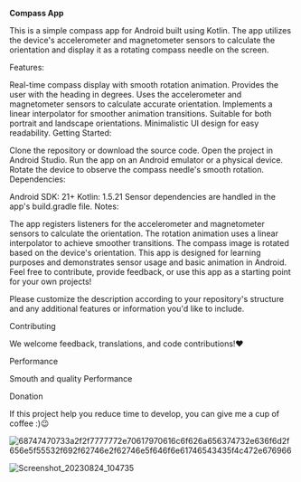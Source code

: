 <b> Compass App</b>

This is a simple compass app for Android built using Kotlin. The app utilizes the device's accelerometer and magnetometer sensors to calculate the orientation and display it as a rotating compass needle on the screen.

Features:

Real-time compass display with smooth rotation animation.
Provides the user with the heading in degrees.
Uses the accelerometer and magnetometer sensors to calculate accurate orientation.
Implements a linear interpolator for smoother animation transitions.
Suitable for both portrait and landscape orientations.
Minimalistic UI design for easy readability.
Getting Started:

Clone the repository or download the source code.
Open the project in Android Studio.
Run the app on an Android emulator or a physical device.
Rotate the device to observe the compass needle's smooth rotation.
Dependencies:

Android SDK: 21+
Kotlin: 1.5.21
Sensor dependencies are handled in the app's build.gradle file.
Notes:

The app registers listeners for the accelerometer and magnetometer sensors to calculate the orientation.
The rotation animation uses a linear interpolator to achieve smoother transitions.
The compass image is rotated based on the device's orientation.
This app is designed for learning purposes and demonstrates sensor usage and basic animation in Android.
Feel free to contribute, provide feedback, or use this app as a starting point for your own projects!

Please customize the description according to your repository's structure and any additional features or information you'd like to include.

Contributing

We welcome feedback, translations, and code contributions!❤️


Performance

Smouth and quality Performance

Donation

If this project help you reduce time to develop, you can give me a cup of coffee :)😉

![68747470733a2f2f7777772e70617970616c6f626a656374732e636f6d2f656e5f55532f692f62746e2f62746e5f646f6e61746543435f4c472e676966](https://github.com/devangler/Compass/assets/97092169/6b996d4b-084a-4d77-a236-78e9f0aaa233)


![Screenshot_20230824_104735](https://github.com/devangler/Compass/assets/97092169/a16504dd-c0df-4708-a083-f928dc56e541)



